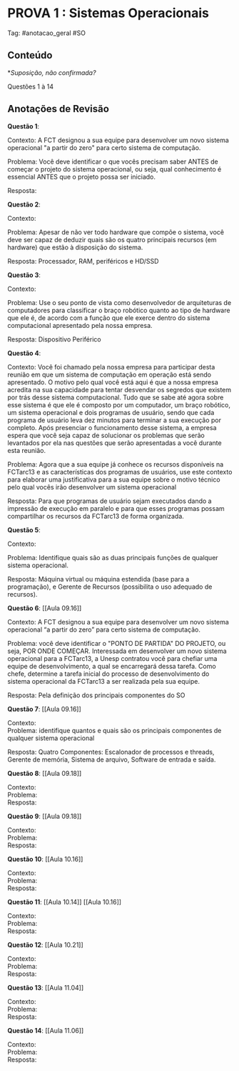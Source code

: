 # PROVA 1 : Sistemas Operacionais

Tag: #anotacao_geral #SO

## Conteúdo

**Suposição, não confirmada?*

Questões 1 à 14

## Anotações de Revisão

**Questão 1**:

Contexto: A FCT designou a sua equipe para desenvolver um novo sistema operacional "a partir do zero" para certo sistema de computação.

Problema: Você deve identificar o que vocês precisam saber ANTES de começar o projeto do sistema operacional, ou seja, qual conhecimento é essencial ANTES que o projeto possa ser iniciado.

Resposta:  

**Questão 2**:

Contexto:  

Problema: Apesar de não ver todo hardware que compõe o sistema, você deve ser capaz de deduzir quais são os quatro principais recursos (em hardware) que estão à disposição do sistema.  

Resposta: Processador, RAM, periféricos e HD/SSD  

**Questão 3**:

Contexto:  

Problema: Use o seu ponto de vista como desenvolvedor de arquiteturas de computadores para classificar o braço robótico quanto ao tipo de hardware que ele é, de acordo com a função que ele exerce dentro do sistema computacional apresentado pela nossa empresa.  

Resposta: Dispositivo Periférico  

**Questão 4**:

Contexto: Você foi chamado pela nossa empresa para participar desta reunião em que um sistema de computação em operação está sendo apresentado. O motivo pelo qual você está aqui é que a nossa empresa acredita na sua capacidade para tentar desvendar os segredos que existem por trás desse sistema computacional. Tudo que se sabe até agora sobre esse sistema é que ele é composto por um computador, um braço robótico, um sistema operacional e dois programas de usuário, sendo que cada programa de usuário leva dez minutos para terminar a sua execução por completo. Após presenciar o funcionamento desse sistema, a empresa espera que você seja capaz de solucionar os problemas que serão levantados por ela nas questões que serão apresentadas a você durante esta reunião.  

Problema: Agora que a sua equipe já conhece os recursos disponíveis na FCTarc13 e as características dos programas de usuários, use este contexto para elaborar uma justificativa para a sua equipe sobre o motivo técnico pelo qual vocês irão desenvolver um sistema operacional  

Resposta: Para que programas de usuário sejam executados dando a impressão de execução em paralelo e para que esses programas possam compartilhar os recursos da FCTarc13 de forma organizada.  

**Questão 5**:

Contexto:  

Problema: Identifique quais são as duas principais funções de qualquer sistema operacional.  

Resposta: Máquina virtual ou máquina estendida (base para a programação), e Gerente de Recursos (possibilita o uso adequado de recursos).  

**Questão 6**: [[Aula 09.16]]

Contexto: A FCT designou a sua equipe para desenvolver um novo sistema operacional “a partir do zero” para certo sistema de computação.

Problema: você deve identificar o "PONTO DE PARTIDA" DO PROJETO, ou seja, POR ONDE COMEÇAR. Interessada em desenvolver um novo sistema operacional para a FCTarc13, a Unesp contratou você para chefiar uma equipe de desenvolvimento, a qual se encarregará dessa tarefa. Como chefe, determine a tarefa inicial do processo de desenvolvimento do sistema operacional da FCTarc13 a ser realizada pela sua equipe.  

Resposta: Pela definição dos principais componentes do SO  

**Questão 7**: [[Aula 09.16]]

Contexto:  
Problema: identifique quantos e quais são os principais componentes de qualquer sistema operacional  

Resposta: Quatro Componentes: Escalonador de processos e threads, Gerente de memória, Sistema de arquivo, Software de entrada e saída.  

**Questão 8**: [[Aula 09.18]]

Contexto:  
Problema:  
Resposta:  

**Questão 9**: [[Aula 09.18]]

Contexto:  
Problema:  
Resposta:  

**Questão 10**: [[Aula 10.16]]

Contexto:  
Problema:  
Resposta:  

**Questão 11**: [[Aula 10.14]] [[Aula 10.16]]

Contexto:  
Problema:  
Resposta:  

**Questão 12**: [[Aula 10.21]]

Contexto:  
Problema:  
Resposta:  

**Questão 13**: [[Aula 11.04]]

Contexto:  
Problema:  
Resposta:  

**Questão 14**: [[Aula 11.06]]

Contexto:  
Problema:  
Resposta:  
